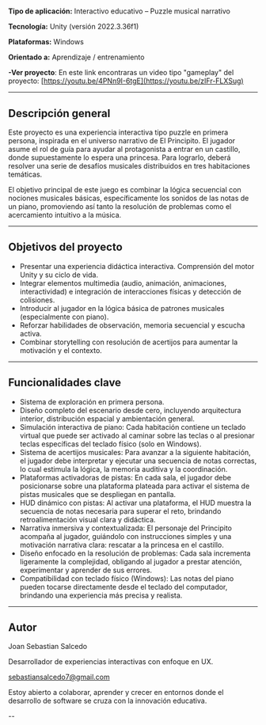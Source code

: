 #  

**Tipo de aplicación:** Interactivo educativo – Puzzle musical narrativo

**Tecnología:** Unity (versión 2022.3.36f1)  

**Plataformas:** Windows  

**Orientado a:** Aprendizaje / entrenamiento 

**-Ver proyecto**: En este link encontraras un video tipo "gameplay" del proyecto: [https://youtu.be/4PNn9I-6tgE](https://youtu.be/zIFr-FLXSug)

--- 

## Descripción general

Este proyecto es una experiencia interactiva tipo puzzle en primera persona, inspirada en el universo narrativo de El Principito. El jugador asume el rol de guía para ayudar al protagonista a entrar en un castillo, donde supuestamente lo espera una princesa. Para lograrlo, deberá resolver una serie de desafíos musicales distribuidos en tres habitaciones temáticas.

El objetivo principal de este juego es combinar la lógica secuencial con nociones musicales básicas, específicamente los sonidos de las notas de un piano, promoviendo así tanto la resolución de problemas como el acercamiento intuitivo a la música.

---

##  Objetivos del proyecto

-  Presentar una experiencia didáctica interactiva. Comprensión del motor Unity y su ciclo de vida.
-  Integrar elementos multimedia (audio, animación, animaciones, interactividad) e integración de interacciones físicas y detección de colisiones.
-  Introducir al jugador en la lógica básica de patrones musicales (especialmente con piano).
-  Reforzar habilidades de observación, memoria secuencial y escucha activa.
-  Combinar storytelling con resolución de acertijos para aumentar la motivación y el contexto.

---

##  Funcionalidades clave

- Sistema de exploración en primera persona.
- Diseño completo del escenario desde cero, incluyendo arquitectura interior, distribución espacial y ambientación general.
- Simulación interactiva de piano: Cada habitación contiene un teclado virtual que puede ser activado al caminar sobre las teclas o al presionar teclas específicas del teclado físico (solo en Windows).
- Sistema de acertijos musicales: Para avanzar a la siguiente habitación, el jugador debe interpretar y ejecutar una secuencia de notas correctas, lo cual estimula la lógica, la memoria auditiva y la coordinación.
- Plataformas activadoras de pistas: En cada sala, el jugador debe posicionarse sobre una plataforma plateada para activar el sistema de pistas musicales que se despliegan en pantalla.
- HUD dinámico con pistas: Al activar una plataforma, el HUD muestra la secuencia de notas necesaria para superar el reto, brindando retroalimentación visual clara y didáctica.
- Narrativa inmersiva y contextualizada: El personaje del Principito acompaña al jugador, guiándolo con instrucciones simples y una motivación narrativa clara: rescatar a la princesa en el castillo.
- Diseño enfocado en la resolución de problemas: Cada sala incrementa ligeramente la complejidad, obligando al jugador a prestar atención, experimentar y aprender de sus errores.
- Compatibilidad con teclado físico (Windows): Las notas del piano pueden tocarse directamente desde el teclado del computador, brindando una experiencia más precisa y realista.



---

## Autor
Joan Sebastian Salcedo

Desarrollador de experiencias interactivas con enfoque en UX.

sebastiansalcedo7@gmail.com

Estoy abierto a colaborar, aprender y crecer en entornos donde el desarrollo de software se cruza con la innovación educativa.



--
